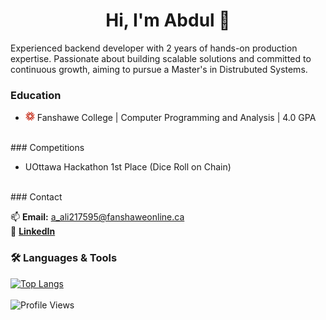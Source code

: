 <h1 align="center">Hi, I'm Abdul 👋</h1>

Experienced backend developer with 2 years of hands-on production expertise. Passionate about building scalable solutions and committed to continuous growth, aiming to pursue a Master's in Distrubuted Systems.
<br>
### Education

<ul>
  <li>
    <img src="./images/fanshawe_logo.png" alt="Fanshawe Logo" width="15"/>
    Fanshawe College | Computer Programming and Analysis | 4.0 GPA
  </li>
</ul>
<br>
### Competitions

<ul>
  <li>UOttawa Hackathon 1st Place (Dice Roll on Chain)</li>
</ul>
<br>
### Contact

📫 **Email:** a_ali217595@fanshaweonline.ca  
🔗 **[LinkedIn](https://www.linkedin.com/in/abdulmuhaimin-ali/)**
<br>
### 🛠 Languages & Tools

[![Top Langs](https://github-readme-stats.vercel.app/api/top-langs/?username=Abdulmuhaimin-Ali&layout=compact&theme=transparent)](https://github.com/Abdulmuhaimin-Ali)  
<br>
![Profile Views](https://komarev.com/ghpvc/?username=Abdulmuhaimin-Ali&color=blue&style=flat)
